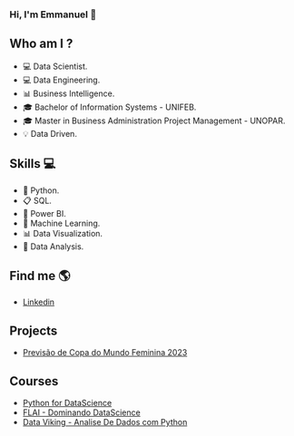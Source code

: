 ### Hi, I'm Emmanuel 👋

## Who am I ?
- 💻 Data Scientist.
- 💻 Data Engineering.
- 📊 Business Intelligence.
- 🎓 Bachelor of Information Systems - UNIFEB.
- 🎓 Master in Business Administration Project Management - UNOPAR.
- 💡 Data Driven.


## Skills 💻
- 🐍 Python.
- 📋 SQL.
- 🧮 Power BI.
- 🔮 Machine Learning.
- 📊 Data Visualization.
- 🎲 Data Analysis.


## Find me  🌎
- [Linkedin](https://www.linkedin.com/in/emmanuel-orestes-torres-038a5869/)


## Projects 

- [Previsão de Copa do Mundo Feminina 2023](https://github.com/eotorres/CUPWC2023)


## Courses
- [Python for DataScience](https://github.com/eotorres/Python_Completo_Udemy)
- [FLAI - Dominando DataScience](https://github.com/eotorres/Dominando_datascience)
- [Data Viking - Analise De Dados com Python](https://github.com/eotorres/Analise_de_dados_python)



